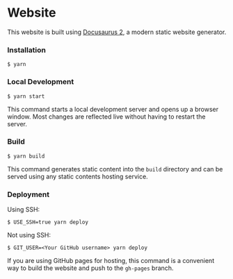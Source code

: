 # Website

This website is built using [Docusaurus 2](https://docusaurus.io/), a modern static website generator.

### Installation

    $ yarn

### Local Development

    $ yarn start

This command starts a local development server and opens up a browser window. Most changes are reflected live without having to restart the server.

### Build

    $ yarn build

This command generates static content into the `build` directory and can be served using any static contents hosting service.

### Deployment

Using SSH:

    $ USE_SSH=true yarn deploy

Not using SSH:

    $ GIT_USER=<Your GitHub username> yarn deploy

If you are using GitHub pages for hosting, this command is a convenient way to build the website and push to the `gh-pages` branch.
